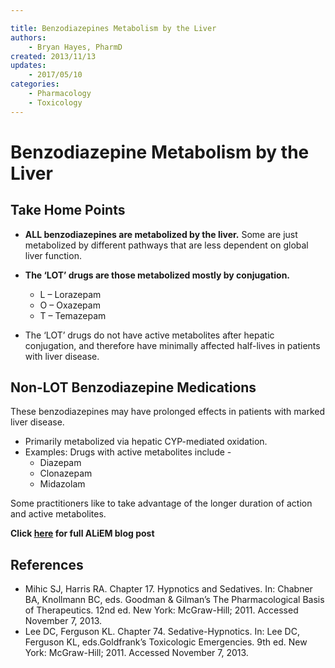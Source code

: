 ```yaml
---

title: Benzodiazepines Metabolism by the Liver
authors:
    - Bryan Hayes, PharmD
created: 2013/11/13
updates:
    - 2017/05/10
categories:
    - Pharmacology
    - Toxicology
---
```


# Benzodiazepine Metabolism by the Liver

## Take Home Points

- **ALL benzodiazepines are metabolized by the liver.** Some are just metabolized by different pathways that are less dependent on global liver function.
- **The ‘LOT’ drugs are those metabolized mostly by conjugation.**

  - L – <span class="drug">Lorazepam</span>
  - O – <span class="drug">Oxazepam</span>
  - T – <span class="drug">Temazepam</span>

- The ‘LOT’ drugs do not have active metabolites after hepatic conjugation, and therefore have minimally affected half-lives in patients with liver disease. 

## Non-LOT Benzodiazepine Medications
These benzodiazepines may have prolonged effects in patients with marked liver disease.
- Primarily metabolized via hepatic CYP-mediated oxidation. 
- Examples: Drugs with active metabolites include - 
  - <span class="drug">Diazepam</span>
  - <span class="drug">Clonazepam</span>
  - <span class="drug">Midazolam</span>

Some practitioners like to take advantage of the longer duration of action and active metabolites.

**Click [here](https://www.aliem.com/2013/all-benzodiazepines-are-metabolized-by-the-liver/) for full ALiEM blog post**

## References

- Mihic SJ, Harris RA. Chapter 17. Hypnotics and Sedatives. In: Chabner BA, Knollmann BC, eds. Goodman & Gilman’s The Pharmacological Basis of Therapeutics. 12nd ed. New York: McGraw-Hill; 2011. Accessed November 7, 2013. 
- Lee DC, Ferguson KL. Chapter 74. Sedative-Hypnotics. In: Lee DC, Ferguson KL, eds.Goldfrank’s Toxicologic Emergencies. 9th ed. New York: McGraw-Hill; 2011. Accessed November 7, 2013.
